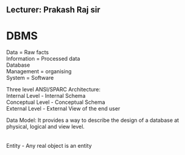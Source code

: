 ## Lecturer: Prakash Raj sir<br>
# DBMS

Data = Raw facts<br>
Information = Processed data<br>
Database <br>
Management = organising <br>
System = Software <br>


Three level ANSI/SPARC Architecture: <br>
Internal Level - Internal Schema <br>
Conceptual Level - Conceptual Schema <br>
External Level - External View of the end user <br>

Data Model: It provides a way to describe the design of a database at physical, logical and view level.<br>
<br>
<br>
Entity - Any real object is an entity
           
